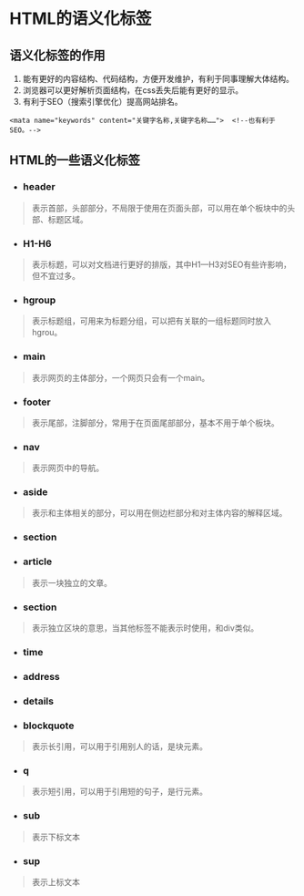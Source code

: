 # HTML的语义化标签

## 语义化标签的作用

1. 能有更好的内容结构、代码结构，方便开发维护，有利于同事理解大体结构。</br>
2. 浏览器可以更好解析页面结构，在css丢失后能有更好的显示。</br>
3. 有利于SEO（搜索引擎优化）提高网站排名。</br>

```
<mata name="keywords" content="关键字名称,关键字名称……">  <!--也有利于SEO。-->
```

<h2>HTML的一些语义化标签</h2>

- <h3>header</h3>

> 表示首部，头部部分，不局限于使用在页面头部，可以用在单个板块中的头部、标题区域。

- <h3>H1-H6</h3>

> 表示标题，可以对文档进行更好的排版，其中H1—H3对SEO有些许影响，但不宜过多。

- <h3>hgroup</h3>

> 表示标题组，可用来为标题分组，可以把有关联的一组标题同时放入hgrou。

- <h3>main</h3>

> 表示网页的主体部分，一个网页只会有一个main。

- <h3>footer</h3>

> 表示尾部，注脚部分，常用于在页面尾部部分，基本不用于单个板块。

- <h3>nav</h3>

> 表示网页中的导航。

- <h3>aside</h3>

> 表示和主体相关的部分，可以用在侧边栏部分和对主体内容的解释区域。

- <h3>section</h3>

- <h3>article</h3>

> 表示一块独立的文章。

- <h3>section</h3>

> 表示独立区块的意思，当其他标签不能表示时使用，和div类似。

- <h3>time</h3>

- <h3>address</h3>

- <h3>details</h3>


- <h3>blockquote</h3>

> 表示长引用，可以用于引用别人的话，是块元素。

- <h3>q</h3>

> 表示短引用，可以用于引用短的句子，是行元素。

- <h3>sub</h3>

> 表示下标文本

- <h3>sup</h3>

> 表示上标文本
